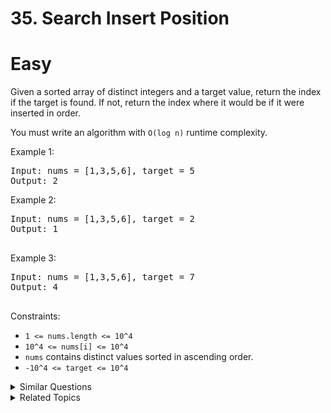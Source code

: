 # 35. Search Insert Position

# Easy

Given a sorted array of distinct integers and a target value, return the index if the target is found. If not, return the index where it would be if it were inserted in order.

You must write an algorithm with `O(log n)` runtime complexity.

Example 1:

<pre>
Input: nums = [1,3,5,6], target = 5
Output: 2
</pre>

Example 2:

<pre>
Input: nums = [1,3,5,6], target = 2
Output: 1

</pre>

Example 3:

<pre>
Input: nums = [1,3,5,6], target = 7
Output: 4

</pre>

Constraints:

-   `1 <= nums.length <= 10^4`
-   `10^4 <= nums[i] <= 10^4`
-   `nums` contains distinct values sorted in ascending order.
-   `-10^4 <= target <= 10^4`

<details>
<summary> Similar Questions </summary>

-   `First Bad Version - Easy`

</details>

<details>
<summary> Related Topics </summary>

-   `Array`
-   `Binary Search`

</details>
